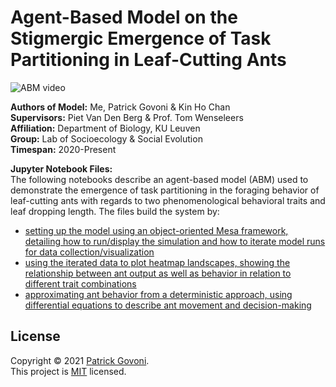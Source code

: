 # Agent-Based Model on the Stigmergic Emergence of Task Partitioning in Leaf-Cutting Ants

![ABM video](./title_video.gif)

**Authors of Model:** Me, Patrick Govoni & Kin Ho Chan <br>
**Supervisors:** Piet Van Den Berg & Prof. Tom Wenseleers <br>
**Affiliation:** Department of Biology, KU Leuven <br>
**Group:** Lab of Socioecology & Social Evolution <br>
**Timespan:** 2020-Present

**Jupyter Notebook Files:** <br>
The following notebooks describe an agent-based model (ABM) used to demonstrate the emergence of task partitioning in the foraging behavior of leaf-cutting ants with regards to two phenomenological behavioral traits and leaf dropping length. The files build the system by:

- [setting up the model using an object-oriented Mesa framework, detailing how to run/display the simulation and how to iterate model runs for data collection/visualization](https://nbviewer.org/github/pgovoni21/ants-task-partitioning-ABM/blob/main/ABM.ipynb)
- [using the iterated data to plot heatmap landscapes, showing the relationship between ant output as well as behavior in relation to different trait combinations](https://nbviewer.org/github/pgovoni21/ants-task-partitioning-ABM/blob/main/landscapes.ipynb)
- [approximating ant behavior from a deterministic approach, using differential equations to describe ant movement and decision-making](https://nbviewer.org/github/pgovoni21/ants-task-partitioning-ABM/blob/main/deterministic-approx.ipynb)

## License

Copyright © 2021 [Patrick Govoni](https://github.com/pgovoni21). <br />
This project is [MIT](https://github.com/pgovoni21/ABKinase-bistability-traveling-front-dynamics/blob/main/LICENSE) licensed.

